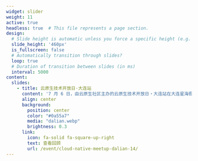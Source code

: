 ```yaml
---
widget: slider
weight: 11
active: true
headless: true  # This file represents a page section.
design:
  # Slide height is automatic unless you force a specific height (e.g. '400px')
  slide_height: '460px'
  is_fullscreen: false
  # Automatically transition through slides?
  loop: true
  # Duration of transition between slides (in ms)
  interval: 5000
content:
  slides:
    - title: 云原生技术开放日·大连站
      content: '7 月 6 日，由云原生社区主办的云原生技术开放日・大连站在大连星海假日酒店顺利举行。'
      align: center
      background:
        position: center
        color: "#0a55a7"
        media: "dalian.webp"
        brightness: 0.3
      link:
        icon: fa-solid fa-square-up-right
        text: 查看回顾
        url: /event/cloud-native-meetup-dalian-14/
---
```

